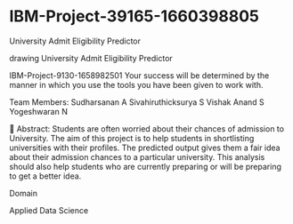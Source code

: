 # IBM-Project-39165-1660398805
University Admit Eligibility Predictor

drawing
University Admit Eligibility Predictor

IBM-Project-9130-1658982501
Your success will be determined by the manner in which you use the tools you have been given to work with.


 Team Members:
Sudharsanan A
Sivahiruthicksurya S
Vishak Anand S
Yogeshwaran N

📃 Abstract:
Students are often worried about their chances of admission to University.
The aim of this project is to help students in shortlisting universities with their profiles.
The predicted output gives them a fair idea about their admission chances to a particular university.
This analysis should also help students who are currently preparing or will be preparing to get a better idea.

 Domain
 

Applied Data Science
